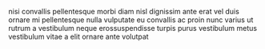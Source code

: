 nisi convallis pellentesque morbi diam nisl dignissim ante erat vel duis ornare
mi pellentesque nulla vulputate eu convallis ac proin nunc varius ut rutrum a
vestibulum neque erossuspendisse turpis purus vestibulum metus vestibulum vitae
a elit ornare ante volutpat
